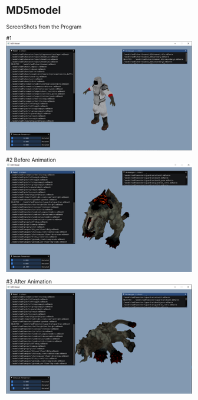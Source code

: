 # MD5model

ScreenShots from the Program

#1 
<img src="ScreenShots/hazmat.PNG"/>

#2 Before Animation
<img src="ScreenShots/bdeath.PNG"/>

#3 After Animation
<img src="ScreenShots/death.PNG"/>
